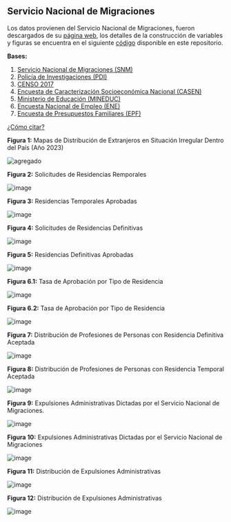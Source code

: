 ## Servicio Nacional de Migraciones

Los datos provienen del Servicio Nacional de Migraciones, fueron descargados de su [página web](https://serviciomigraciones.cl/estudios-migratorios/datos-abiertos/), los detalles de la construcción de variables y figuras se encuentra en el siguiente [código](https://github.com/NucleoMIGRA/Plataforma_privado/tree/main/bases/SNM) disponible en este repositorio.

**Bases:**
1. [Servicio Nacional de Migraciones (SNM)](./SNM.MD)
2. [Policía de Investigaciones (PDI)](./PDI.MD)
3. [CENSO 2017](./CENSO.MD)
4. [Encuesta de Caracterización Socioeconómica Nacional (CASEN)](./CASEN.MD)
5. [Ministerio de Educación (MINEDUC)](./MINEDUC.MD)
6. [Encuesta Nacional de Empleo (ENE)](./ENE.MD)
7. [Encuesta de Presupuestos Familiares (EPF)](./EPF.md)


[¿Cómo citar?](./citation.MD)

**Figura 1:** Mapas de Distribución de Extranjeros en Situación Irregular Dentro del País (Año 2023)

![agregado](https://github.com/NucleoMIGRA/migra/blob/main/bases/SNM/figuras/agregado.png?raw=true)

**Figura 2:** Solicitudes de Residencias Remporales

![image](https://github.com/NucleoMIGRA/migra/blob/main/bases/SNM/figuras/figura_1.png?raw=true)

**Figura 3:**  Residencias Temporales Aprobadas

![image](https://github.com/NucleoMIGRA/migra/blob/main/bases/SNM/figuras/figura_2.png?raw=true)

**Figura 4:** Solicitudes de Residencias Definitivas

![image](https://github.com/NucleoMIGRA/migra/blob/main/bases/SNM/figuras/figura_3.png?raw=true)

**Figura 5:** Residencias Definitivas Aprobadas

![image](https://github.com/NucleoMIGRA/migra/blob/main/bases/SNM/figuras/figura_4.png?raw=true)

**Figura 6.1:** Tasa de Aprobación por Tipo de Residencia

![image](https://github.com/NucleoMIGRA/migra/blob/main/bases/SNM/figuras/figura_5_con_duplicados.png?raw=true)

**Figura 6.2:** Tasa de Aprobación por Tipo de Residencia

![image](https://github.com/NucleoMIGRA/migra/blob/main/bases/SNM/figuras/figura_5_sin_duplicados.png?raw=true)

**Figura 7:** Distribución de Profesiones de Personas con Residencia Definitiva Aceptada

![image](https://github.com/NucleoMIGRA/migra/blob/main/bases/SNM/figuras/figura_6.png?raw=true)

**Figura 8:** Distribución de Profesiones de Personas con Residencia Temporal Aceptada

![image](https://github.com/NucleoMIGRA/migra/blob/main/bases/SNM/figuras/figura_8.png?raw=true)

**Figura 9:** Expulsiones Administrativas Dictadas por el Servicio Nacional de Migraciones.

![image](https://github.com/NucleoMIGRA/migra/blob/main/bases/SNM/figuras/figuras_expulsiones/figura_1.png?raw=true)

**Figura 10:** Expulsiones Administrativas Dictadas por el Servicio Nacional de Migraciones

![image](https://github.com/NucleoMIGRA/migra/blob/main/bases/SNM/figuras/figuras_expulsiones/figura_2.png?raw=true)

**Figura 11:** Distribución de Expulsiones Administrativas

![image](https://github.com/NucleoMIGRA/migra/blob/main/bases/SNM/figuras/figuras_expulsiones/figura_3.png?raw=true)

**Figura 12:** Distribución de Expulsiones Administrativas

![image](https://github.com/NucleoMIGRA/migra/blob/main/bases/SNM/figuras/figuras_expulsiones/figura_4.png?raw=true)
